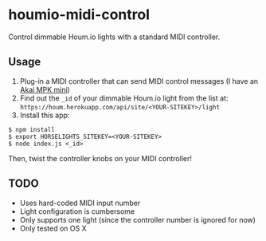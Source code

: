 houmio-midi-control
===================

Control dimmable Houm.io lights with a standard MIDI controller.

## Usage

1. Plug-in a MIDI controller that can send MIDI control messages (I have an [Akai MPK mini](http://www.akaipro.com/product/mpkmini))
2. Find out the `_id` of your dimmable Houm.io light from the list at: `https://houm.herokuapp.com/api/site/<YOUR-SITEKEY>/light`
3. Install this app:
```
$ npm install
$ export HORSELIGHTS_SITEKEY=<YOUR-SITEKEY>
$ node index.js <_id>
```
Then, twist the controller knobs on your MIDI controller!

## TODO

* Uses hard-coded MIDI input number
* Light configuration is cumbersome
* Only supports one light (since the controller number is ignored for now)
* Only tested on OS X
